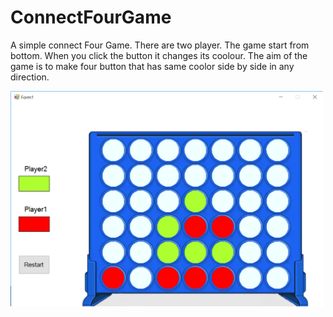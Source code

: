 # ConnectFourGame
A simple connect Four Game. There are two player. The game start from bottom. When you click the button it changes its coolour. 
The aim of the game is to make four button that has same coolor side by side in any direction.

<img src="ScreenShot.png" width="500">
